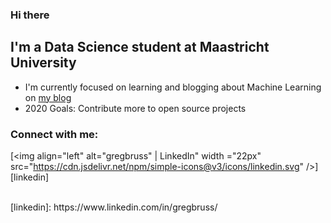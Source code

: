 ### Hi there

## I'm a Data Science student at Maastricht University
- I'm currently focused on learning and blogging about Machine Learning on [my blog](https://gregbruss.github.io/lanyon/about/)
- 2020 Goals: Contribute more to open source projects

### Connect with me:
[<img align="left" alt="gregbruss" | LinkedIn" width ="22px" src="https://cdn.jsdelivr.net/npm/simple-icons@v3/icons/linkedin.svg" />][linkedin]

<br />
[linkedin]: https://www.linkedin.com/in/gregbruss/

